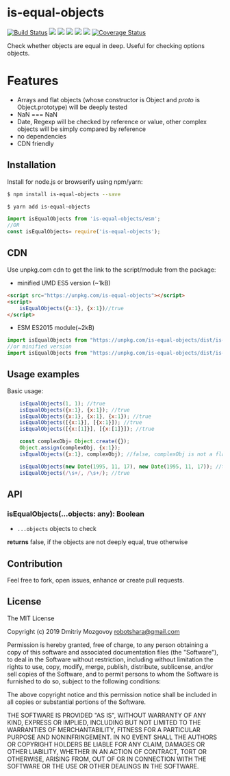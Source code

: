 # is-equal-objects
[![Build Status](https://travis-ci.com/DigitalBrainJS/is-equal-objects.svg?branch=master)](https://travis-ci.com/DigitalBrainJS/is-equal-objects)
[![](https://badgen.net/bundlephobia/min/is-equal-objects)](https://unpkg.com/is-equal-objects/dist/is-equal-objects.umd.js)
[![](https://badgen.net/bundlephobia/minzip/is-equal-objects)](https://unpkg.com/is-equal-objects/dist/is-equal-objects.umd.js)
[![](https://badgen.net/npm/license/is-equal-objects)](https://unpkg.com/is-equal-objects/dist/is-equal-objects.umd.js)
[![](https://badgen.net/github/issues/DigitalBrainJS/is-equal-objects)](https://github.com/DigitalBrainJS/is-equal-objects/issues)
[![](https://badgen.net/github/stars/DigitalBrainJS/is-equal-objects)](https://github.com/DigitalBrainJS/is-equal-objects/stargazers)
[![Coverage Status](https://coveralls.io/repos/github/DigitalBrainJS/isEqualObjects/badge.svg?branch=master)](https://coveralls.io/github/DigitalBrainJS/isEqualObjects?branch=master)

Check whether objects are equal in deep. Useful for checking options objects. 

# Features
-  Arrays and flat objects (whose constructor is Object and _proto_ is Object.prototype) will be deeply tested
-  NaN === NaN
-  Date, Regexp will be checked by reference or value, other complex objects will be simply compared by reference
-  no dependencies
-  CDN friendly

## Installation

Install for node.js or browserify using npm/yarn:

``` bash
$ npm install is-equal-objects --save
```

``` bash
$ yarn add is-equal-objects
```

````javascript 
import isEqualObjects from 'is-equal-objects/esm';
//OR
const isEqualObjects= require('is-equal-objects');   
````
## CDN
Use unpkg.com cdn to get the link to the script/module from the package:
- minified UMD ES5 version (~1kB)
```html
<script src="https://unpkg.com/is-equal-objects"></script>
<script>
    isEqualObjects({x:1}, {x:1})//true
</script>
```
- ESM ES2015 module(~2kB)
```javascript
import isEqualObjects from "https://unpkg.com/is-equal-objects/dist/is-equal-objects.esm.js"
//or minified version
import isEqualObjects from "https://unpkg.com/is-equal-objects/dist/is-equal-objects.esm.min.js"
```

## Usage examples
Basic usage:
````javascript
    isEqualObjects(1, 1); //true
    isEqualObjects({x:1}, {x:1}); //true
    isEqualObjects({x:1}, {x:1}, {x:1}); //true
    isEqualObjects([{x:1}], [{x:1}]); //true
    isEqualObjects([{x:[1]}], [{x:[1]}]); //true

    const complexObj= Object.create({});
    Object.assign(complexObj, {x:1});
    isEqualObjects({x:1}, complexObj); //false, complexObj is not a flat object, test by reference 

    isEqualObjects(new Date(1995, 11, 17), new Date(1995, 11, 17)); //true
    isEqualObjects(/\s+/, /\s+/); //true
````
## API

### isEqualObjects(...objects: any): Boolean

  - `...objects` objects to check
  
  **returns** false, if the objects are not deeply equal, true otherwise

## Contribution
 Feel free to fork, open issues, enhance or create pull requests. 
## License

The MIT License

Copyright (c) 2019 Dmitriy Mozgovoy <robotshara@gmail.com>

Permission is hereby granted, free of charge, to any person obtaining a copy of this software and associated documentation files (the "Software"), to deal in the Software without restriction, including without limitation the rights to use, copy, modify, merge, publish, distribute, sublicense, and/or sell copies of the Software, and to permit persons to whom the Software is furnished to do so, subject to the following conditions:

The above copyright notice and this permission notice shall be included in all copies or substantial portions of the Software.

THE SOFTWARE IS PROVIDED "AS IS", WITHOUT WARRANTY OF ANY KIND, EXPRESS OR IMPLIED, INCLUDING BUT NOT LIMITED TO THE WARRANTIES OF MERCHANTABILITY, FITNESS FOR A PARTICULAR PURPOSE AND NONINFRINGEMENT. IN NO EVENT SHALL THE AUTHORS OR COPYRIGHT HOLDERS BE LIABLE FOR ANY CLAIM, DAMAGES OR OTHER LIABILITY, WHETHER IN AN ACTION OF CONTRACT, TORT OR OTHERWISE, ARISING FROM, OUT OF OR IN CONNECTION WITH THE SOFTWARE OR THE USE OR OTHER DEALINGS IN THE SOFTWARE.
